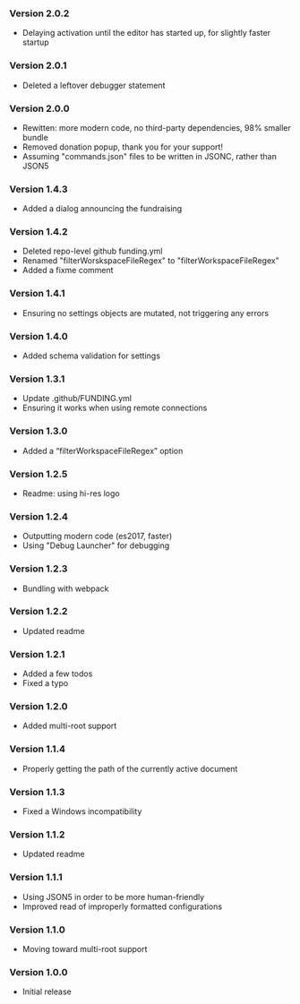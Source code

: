 ### Version 2.0.2
- Delaying activation until the editor has started up, for slightly faster startup

### Version 2.0.1
- Deleted a leftover debugger statement

### Version 2.0.0
- Rewitten: more modern code, no third-party dependencies, 98% smaller bundle
- Removed donation popup, thank you for your support!
- Assuming "commands.json" files to be written in JSONC, rather than JSON5

### Version 1.4.3
- Added a dialog announcing the fundraising

### Version 1.4.2
- Deleted repo-level github funding.yml
- Renamed "filterWorskspaceFileRegex" to "filterWorkspaceFileRegex"
- Added a fixme comment

### Version 1.4.1
- Ensuring no settings objects are mutated, not triggering any errors

### Version 1.4.0
- Added schema validation for settings

### Version 1.3.1
- Update .github/FUNDING.yml
- Ensuring it works when using remote connections

### Version 1.3.0
- Added a “filterWorkspaceFileRegex” option

### Version 1.2.5
- Readme: using hi-res logo

### Version 1.2.4
- Outputting modern code (es2017, faster)
- Using "Debug Launcher" for debugging

### Version 1.2.3
- Bundling with webpack

### Version 1.2.2
- Updated readme

### Version 1.2.1
- Added a few todos
- Fixed a typo

### Version 1.2.0
- Added multi-root support

### Version 1.1.4
- Properly getting the path of the currently active document

### Version 1.1.3
- Fixed a Windows incompatibility

### Version 1.1.2
- Updated readme

### Version 1.1.1
- Using JSON5 in order to be more human-friendly
- Improved read of improperly formatted configurations

### Version 1.1.0
- Moving toward multi-root support

### Version 1.0.0
- Initial release
